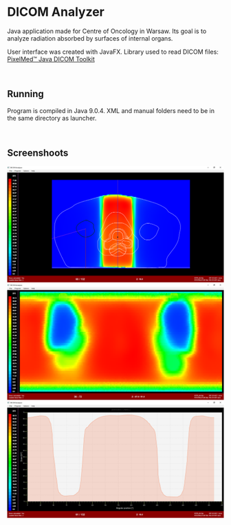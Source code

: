# DICOM Analyzer
Java application made for Centre of Oncology in Warsaw.
Its goal is to analyze radiation absorbed by surfaces of internal organs.

User interface was created with JavaFX.
Library used to read DICOM files:
[PixelMed™ Java DICOM Toolkit](http://www.pixelmed.com/dicomtoolkit.html)

&nbsp;
## Running
Program is compiled in Java 9.0.4.
XML and manual folders need to be in the same directory as launcher.

&nbsp;
## Screenshoots
![Screen 1](screenshoots/data.png?raw=true "Data loaded from DICOM files")
![Screen 2](screenshoots/surface.png?raw=true "Surface of internal organ seen from the inside")
![Screen 3](screenshoots/chart.png?raw=true "Dose absorbed by a specific slice of surface")
